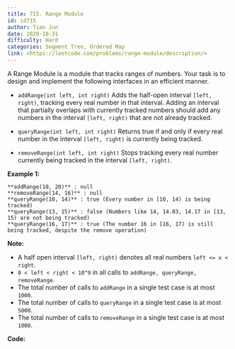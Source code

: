 ```yaml
---
title: 715. Range Module
id: id715
author: Tian Jun
date: 2020-10-31
difficulty: Hard
categories: Segment Tree, Ordered Map
link: <https://leetcode.com/problems/range-module/description/>
---
```


A Range Module is a module that tracks ranges of numbers. Your task is to
design and implement the following interfaces in an efficient manner.

* `addRange(int left, int right)` Adds the half-open interval `[left, right)`, tracking every real number in that interval. Adding an interval that partially overlaps with currently tracked numbers should add any numbers in the interval `[left, right)` that are not already tracked.

* `queryRange(int left, int right)` Returns true if and only if every real number in the interval `[left, right)` is currently being tracked.

* `removeRange(int left, int right)` Stops tracking every real number currently being tracked in the interval `[left, right)`.

**Example 1:**  
            **addRange(10, 20)** : null    **removeRange(14, 16)** : null    **queryRange(10, 14)** : true (Every number in [10, 14) is being tracked)    **queryRange(13, 15)** : false (Numbers like 14, 14.03, 14.17 in [13, 15) are not being tracked)    **queryRange(16, 17)** : true (The number 16 in [16, 17) is still being tracked, despite the remove operation)    

**Note:**

* A half open interval `[left, right)` denotes all real numbers `left <= x < right`.
* `0 < left < right < 10^9` in all calls to `addRange, queryRange, removeRange`.
* The total number of calls to `addRange` in a single test case is at most `1000`.
* The total number of calls to `queryRange` in a single test case is at most `5000`.
* The total number of calls to `removeRange` in a single test case is at most `1000`.


**Code:**
